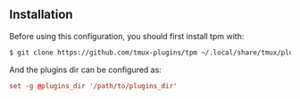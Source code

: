 ## Installation

Before using this configuration, you should first install tpm with:

```bash
$ git clone https://github.com/tmux-plugins/tpm ~/.local/share/tmux/plugins/tpm
```

And the plugins dir can be configured as:

```conf
set -g @plugins_dir '/path/to/plugins_dir'
```

